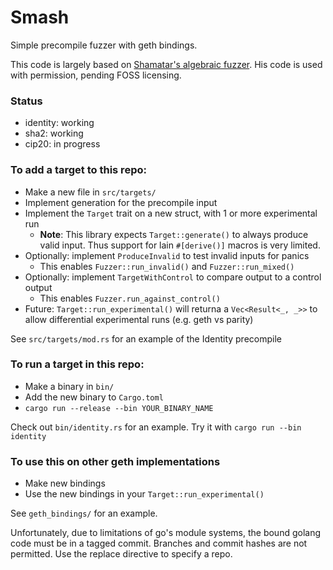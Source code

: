# Smash

Simple precompile fuzzer with geth bindings.

This code is largely based on
[Shamatar's algebraic fuzzer](https://github.com/shamatar/algebraic_fuzzer/).
His code is used with permission, pending FOSS licensing.

### Status

- identity: working
- sha2: working
- cip20: in progress

### To add a target to this repo:

- Make a new file in `src/targets/`
- Implement generation for the precompile input
- Implement the `Target` trait on a new struct, with 1 or more experimental
    run
    - **Note**: This library expects `Target::generate()` to always produce
    valid input. Thus support for lain `#[derive()]` macros is very limited.
- Optionally: implement `ProduceInvalid` to test invalid inputs for panics
    - This enables `Fuzzer::run_invalid()` and `Fuzzer::run_mixed()`
- Optionally: implement `TargetWithControl` to compare output to a control
    output
    - This enables `Fuzzer.run_against_control()`
- Future: `Target::run_experimental()` will returna a `Vec<Result<_, _>>` to
    allow differential experimental runs (e.g. geth vs parity)

See `src/targets/mod.rs` for an example of the Identity precompile

### To run a target in this repo:

- Make a binary in `bin/`
- Add the new binary to `Cargo.toml`
- `cargo run --release --bin YOUR_BINARY_NAME`

Check out `bin/identity.rs` for an example. Try it with
`cargo run --bin identity `

### To use this on other geth implementations

- Make new bindings
- Use the new bindings in your `Target::run_experimental()`

See `geth_bindings/` for an example.

Unfortunately, due to limitations of go's module systems, the bound golang
code must be in a tagged commit. Branches and commit hashes are not permitted.
Use the replace directive to specify a repo.
